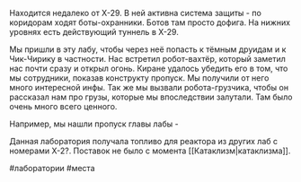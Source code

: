 Находится недалеко от Х-29. В ней активна система защиты - по коридорам ходят боты-охранники. Ботов там просто дофига. На нижних уровнях есть действующий туннель в Х-29.

Мы пришли в эту лабу, чтобы через неё попасть к тёмным друидам и к Чик-Чирику в частности. Нас встретил робот-вахтёр, который заметил нас почти сразу и открыл огонь. Киране удалось убедить его в том, что мы сотрудники, показав конструкту пропуск. Мы получили от него много интересной инфы. Так же мы вызвали робота-грузчика, чтобы он рассказал нам про грузы, которые мы впоследствии залутали. Там было очень много всего ценного.

Например, мы нашли пропуск главы лабы - 

Данная лаборатория получала топливо для реактора из других лаб с номерами Х-2?. Поставок не было с момента [[Катаклизм|катаклизма]].

#лаборатории #места 